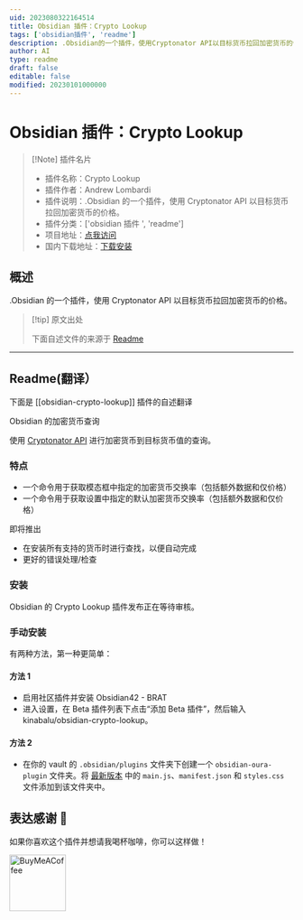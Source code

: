 ```yaml
---
uid: 2023080322164514
title: Obsidian 插件：Crypto Lookup
tags: ['obsidian插件', 'readme']
description: .Obsidian的一个插件，使用Cryptonator API以目标货币拉回加密货币的价格。
author: AI
type: readme
draft: false
editable: false
modified: 20230101000000
---
```


# Obsidian 插件：Crypto Lookup

> [!Note] 插件名片
> - 插件名称：Crypto Lookup
> - 插件作者：Andrew Lombardi
> - 插件说明：.Obsidian 的一个插件，使用 Cryptonator API 以目标货币拉回加密货币的价格。
> - 插件分类：['obsidian 插件 ', 'readme']
> - 项目地址：[点我访问](https://github.com/kinabalu/obsidian-crypto-lookup)
> - 国内下载地址：[下载安装](https://pkmer.cn/products/plugin/pluginMarket/?obsidian-crypto-lookup)

## 概述

.Obsidian 的一个插件，使用 Cryptonator API 以目标货币拉回加密货币的价格。

> [!tip] 原文出处
>
>下面自述文件的来源于 [Readme](https://ghproxy.net/https://raw.githubusercontent.com/kinabalu/obsidian-crypto-lookup/master/README.md)
>

---

## Readme(翻译）

下面是 [[obsidian-crypto-lookup]] 插件的自述翻译

Obsidian 的加密货币查询

使用 [Cryptonator API](https://www.cryptonator.com/api) 进行加密货币到目标货币值的查询。

### 特点

- 一个命令用于获取模态框中指定的加密货币交换率（包括额外数据和仅价格）
- 一个命令用于获取设置中指定的默认加密货币交换率（包括额外数据和仅价格）

即将推出

- 在安装所有支持的货币时进行查找，以便自动完成
- 更好的错误处理/检查

### 安装

Obsidian 的 Crypto Lookup 插件发布正在等待审核。

### 手动安装

有两种方法，第一种更简单：

#### 方法 1

- 启用社区插件并安装 Obsidian42 - BRAT
- 进入设置，在 Beta 插件列表下点击“添加 Beta 插件”，然后输入 kinabalu/obsidian-crypto-lookup。

#### 方法 2

- 在你的 vault 的 `.obsidian/plugins` 文件夹下创建一个 `obsidian-oura-plugin` 文件夹。将 [最新版本](https://github.com/kinabalu/obsidian-crypto-lookup/releases) 中的 `main.js`、`manifest.json` 和 `styles.css` 文件添加到该文件夹中。

## 表达感谢 🙏

如果你喜欢这个插件并想请我喝杯咖啡，你可以这样做！

[<img src="https://cdn.buymeacoffee.com/buttons/v2/default-violet.png" alt="BuyMeACoffee" width="100">](https://www.buymeacoffee.com/andrewlombardi)
